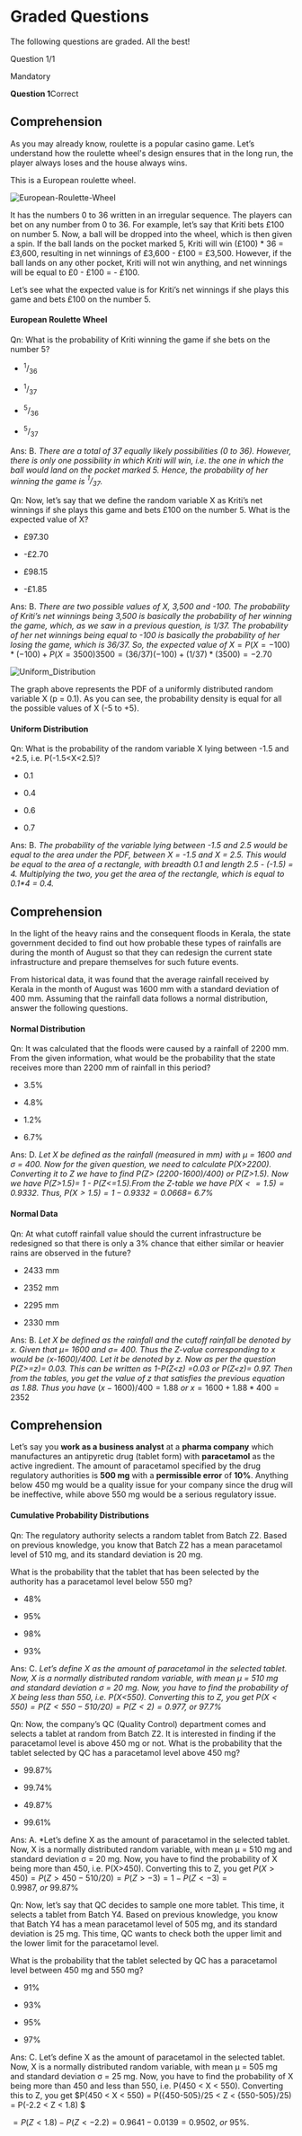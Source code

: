 # Graded Questions

The following questions are graded. All the best!

Question 1/1

Mandatory

**Question 1**Correct

## Comprehension

As you may already know, roulette is a popular casino game. Let’s understand how the roulette wheel's design ensures that in the long run, the player always loses and the house always wins.

This is a European roulette wheel.

![European-Roulette-Wheel](https://i.ibb.co/pQL7hhK/European-Roulette-Wheel.jpg)

It has the numbers 0 to 36 written in an irregular sequence. The players can bet on any number from 0 to 36. For example, let’s say that Kriti bets £100 on number 5. Now, a ball will be dropped into the wheel, which is then given a spin. If the ball lands on the pocket marked 5, Kriti will win (£100) * 36 = £3,600, resulting in net winnings of £3,600 - £100 = £3,500. However, if the ball lands on any other pocket, Kriti will not win anything, and net winnings will be equal to £0 - £100 = - £100.

Let’s see what the expected value is for Kriti’s net winnings if she plays this game and bets £100 on the number 5.

#### European Roulette Wheel

Qn: What is the probability of Kriti winning the game if she bets on the number 5?

- $^1/_{36}$

- $^1/_{37}$

- $^5/_{36}$

- $^5/_{37}$

Ans: B. *There are a total of 37 equally likely possibilities (0 to 36). However, there is only one possibility in which Kriti will win, i.e. the one in which the ball would land on the pocket marked 5. Hence, the probability of her winning the game is $^1/_{37}$.*

Qn: Now, let’s say that we define the random variable X as Kriti’s net winnings if she plays this game and bets £100 on the number 5. What is the expected value of X?

- £97.30

- -£2.70

- £98.15

- -£1.85

Ans: B. *There are two possible values of X, 3,500 and -100. The probability of Kriti’s net winnings being 3,500 is basically the probability of her winning the game, which, as we saw in a previous question, is 1/37. The probability of her net winnings being equal to -100 is basically the probability of her losing the game, which is 36/37. So, the expected value of* $X = P(X=-100)*(-100) + P(X=3500)3500 = (36/37)(-100)+(1/37)*(3500) = -2.70$

![Uniform_Distribution](https://i.ibb.co/rsvL7Wz/Graphic-7.png)

The graph above represents the PDF of a uniformly distributed random variable X (p = 0.1). As you can see, the probability density is equal for all the possible values of X (-5 to +5).

#### Uniform Distribution

Qn: What is the probability of the random variable X lying between -1.5 and +2.5, i.e. P(-1.5<X<2.5)?

- 0.1

- 0.4

- 0.6

- 0.7

Ans: B. _The probability of the variable lying between -1.5 and 2.5 would be equal to the area under the PDF, between X = -1.5 and X = 2.5. This would be equal to the area of a rectangle, with breadth 0.1 and length 2.5 - (-1.5) = 4. Multiplying the two, you get the area of the rectangle, which is equal to 0.1*4 = 0.4._

## Comprehension

In the light of the heavy rains and the consequent floods in Kerala, the state government decided to find out how probable these types of rainfalls are during the month of August so that they can redesign the current state infrastructure and prepare themselves for such future events.

From historical data, it was found that the average rainfall received by Kerala in the month of August was 1600 mm with a standard deviation of 400 mm. Assuming that the rainfall data follows a normal distribution, answer the following questions.

#### Normal Distribution

Qn: It was calculated that the floods were caused by a rainfall of 2200 mm. From the given information, what would be the probability that the state receives more than 2200 mm of rainfall in this period?

- 3.5%

- 4.8%

- 1.2%

- 6.7%

Ans: D. *Let X be defined as the rainfall (measured in mm) with μ = 1600 and σ = 400. Now for the given question, we need to calculate  P(X>2200). Converting it to Z we have to find P(Z> (2200-1600)/400) or P(Z>1.5). Now we have P(Z>1.5)= 1 - P(Z<=1.5).From the Z-table we have  $P(X<=1.5) = 0.9332.\ Thus,\ P(X>1.5) = 1 - 0.9332= 0.0668$= 6.7%*

#### Normal Data

Qn: At what cutoff rainfall value should the current infrastructure be redesigned so that there is only a 3% chance that either similar or heavier rains are observed in the future?

- 2433 mm

- 2352 mm

- 2295 mm

- 2330 mm

Ans: B. *Let X be defined as the rainfall and the cutoff rainfall be denoted by x. Given that μ= 1600 and σ= 400. Thus the Z-value corresponding to x would be (x-1600)/400. Let it be denoted by z. Now as per the question P(Z>=z)= 0.03. This can be written as 1-P(Z<z) =0.03 or P(Z<z)= 0.97. Then from the tables, you get the value of z that satisfies the previous equation as 1.88. Thus you have* $(x-1600)/400 =1.88\ or\ x =1600+1.88*400 = 2352$

## Comprehension

Let’s say you **work as a business analyst** at a **pharma company** which manufactures an antipyretic drug (tablet form) with **paracetamol** as the active ingredient. The amount of paracetamol specified by the drug regulatory authorities is **500 mg** with a **permissible error** of **10%**. Anything below 450 mg would be a quality issue for your company since the drug will be ineffective, while above 550 mg would be a serious regulatory issue.

#### Cumulative Probability Distributions

Qn: The regulatory authority selects a random tablet from Batch Z2. Based on previous knowledge, you know that Batch Z2 has a mean paracetamol level of 510 mg, and its standard deviation is 20 mg.

What is the probability that the tablet that has been selected by the authority has a paracetamol level below 550 mg?

- 48%

- 95%

- 98%

- 93%

Ans: C. *Let’s define X as the amount of paracetamol in the selected tablet. Now, X is a normally distributed random variable, with mean μ = 510 mg and standard deviation σ = 20 mg. Now, you have to find the probability of X being less than 550, i.e. P(X<550). Converting this to Z, you get $P(X<550) = P(Z<{550-510}/20) = P(Z<2) = 0.977,\ or\ 97.7\%$*

Qn: Now, the company’s QC (Quality Control) department comes and selects a tablet at random from Batch Z2. It is interested in finding if the paracetamol level is above 450 mg or not. What is the probability that the tablet selected by QC has a paracetamol level above 450 mg?

- 99.87%

- 99.74%

- 49.87%

- 99.61%

Ans: A. *Let’s define X as the amount of paracetamol in the selected tablet. Now, X is a normally distributed random variable, with mean μ = 510 mg and standard deviation σ = 20 mg. Now, you have to find the probability of X being more than 450, i.e. P(X>450). Converting this to Z, you get $P(X>450) = P(Z>{450-510}/20) = P(Z>-3) = 1 - P(Z<-3) = 0.9987,\ or\ 99.87\%$

Qn: Now, let’s say that QC decides to sample one more tablet. This time, it selects a tablet from Batch Y4. Based on previous knowledge, you know that Batch Y4 has a mean paracetamol level of 505 mg, and its standard deviation is 25 mg. This time, QC wants to check both the upper limit and the lower limit for the paracetamol level.

What is the probability that the tablet selected by QC has a paracetamol level between 450 mg and 550 mg?

- 91%

- 93%

- 95%

- 97%

Ans: C. Let’s define X as the amount of paracetamol in the selected tablet. Now, X is a normally distributed random variable, with mean μ = 505 mg and standard deviation σ = 25 mg. Now, you have to find the probability of X being more than 450 and less than 550, i.e. P(450 < X < 550). Converting this to Z, you get $P(450 < X < 550) = P({450-505}/25 < Z < {550-505}/25) = P(-2.2 < Z < 1.8) $

$= P(Z < 1.8) - P(Z  < -2.2) = 0.9641 - 0.0139 = 0.9502,\ or\ 95\%$.
